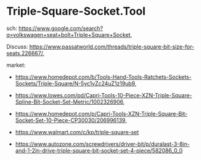 # Triple-Square-Socket.Tool

sch: https://www.google.com/search?q=volkswagen+seat+bolt+Triple+Square+Socket,

Discuss: https://www.passatworld.com/threads/triple-square-bit-size-for-seats.226667/,

market:
- https://www.homedepot.com/b/Tools-Hand-Tools-Ratchets-Sockets-Sockets/Triple-Square/N-5yc1vZc24uZ1z19ub9,
- https://www.lowes.com/pd/Capri-Tools-10-Piece-XZN-Triple-Square-Spline-Bit-Socket-Set-Metric/1002326906,
- https://www.homedepot.com/p/Capri-Tools-XZN-Triple-Square-Bit-Socket-Set-10-Piece-CP30030/206996139,
- https://www.walmart.com/c/kp/triple-square-set

- https://www.autozone.com/screwdrivers/driver-bit/p/duralast-3-8in-and-1-2in-drive-triple-square-bit-socket-set-4-piece/582086_0_0

